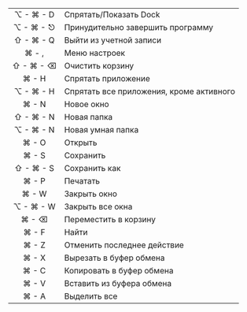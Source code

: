 |                               |                                                   |
|:-----------------------------:|:--------------------------------------------------|
|  &#8997; - &#x2318; - D       |Спрятать/Показать Dock                             |
|  &#8997; -  &#8984; - &#9099; |Принудительно завершить программу                  |
|  &#8679; -  &#8984; - Q       |Выйти из учетной записи                            |
|  &#8984; - ,                  |Меню настроек                                      |
|  &#8679; - &#8984; - &#x232b; |Очистить корзину                                   |
|  &#8984; - H                  |Спрятать приложение                                |
|  &#8997; - &#8984; - H        |Спрятать все приложения, кроме активного           | 
|  &#8984; - N                  |Новое окно                                         |
|  &#8679; - &#8984; - N        |Новая папка                                        |
|  &#8997; - &#8984; - N        |Новая умная папка                                  |
|  &#8984; - O                  |Открыть                                            |
|  &#8984; - S                  |Сохранить                                          |  
|  &#8679; - &#8984; - S        |Сохранить как                                      |
|  &#8984; - P                  |Печатать                                           |
|  &#8984; - W                  |Закрыть окно                                       |
|  &#8997; - &#8984; - W        |Закрыть все окна                                   |
|  &#8984; - &#x232b;           |Переместить в корзину                              |
|  &#8984; - F                  |Найти                                              |
|  &#8984; - Z                  |Отменить последнее действие                        |
|  &#8984; - X                  |Вырезать в буфер обмена                            |
|  &#8984; - C                  |Копировать в буфер обмена                          |
|  &#8984; - V                  |Вставить из буфера обмена                          |
|  &#8984; - A                  |Выделить все                                       |
